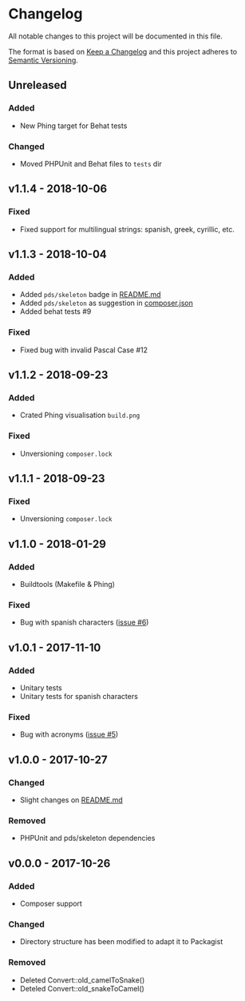 Changelog
=========
All notable changes to this project will be documented in this file.

The format is based on [Keep a Changelog](http://keepachangelog.com/en/1.0.0/)
and this project adheres to [Semantic Versioning](http://semver.org/spec/v2.0.0.html).

Unreleased
----------

### Added

- New Phing target for Behat tests

### Changed

- Moved PHPUnit and Behat files to `tests` dir

v1.1.4 - 2018-10-06
-------------------

### Fixed

- Fixed support for multilingual strings: spanish, greek, cyrillic, etc. 

v1.1.3 - 2018-10-04
-------------------

### Added

- Added `pds/skeleton` badge in [README.md]()
- Added `pds/skeleton` as suggestion in [composer.json]()
- Added behat tests #9

### Fixed

- Fixed bug with invalid Pascal Case #12

v1.1.2 - 2018-09-23
-------------------

### Added

- Crated Phing visualisation `build.png`

### Fixed

- Unversioning `composer.lock`

v1.1.1 - 2018-09-23
-------------------

### Fixed

- Unversioning `composer.lock`

v1.1.0 - 2018-01-29
-------------------

### Added
* Buildtools (Makefile & Phing)

### Fixed
* Bug with spanish characters ([issue #6](https://github.com/jawira/case-converter/issues/6))

v1.0.1 - 2017-11-10
-------------------

### Added
* Unitary tests
* Unitary tests for spanish characters

### Fixed
* Bug with acronyms ([issue #5](https://github.com/jawira/case-converter/issues/5))

v1.0.0 - 2017-10-27
-------------------

### Changed
* Slight changes on [README.md]()

### Removed
* PHPUnit and pds/skeleton dependencies

v0.0.0 - 2017-10-26
-------------------

### Added
* Composer support

### Changed
* Directory structure has been modified to adapt it to Packagist

### Removed
* Deleted Convert::old_camelToSnake()
* Deteled Convert::old_snakeToCamel()
